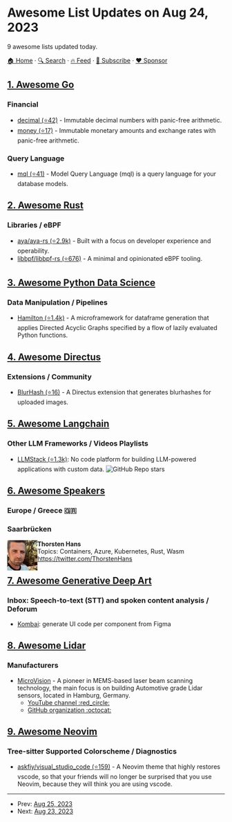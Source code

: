 # Awesome List Updates on Aug 24, 2023

9 awesome lists updated today.

[🏠 Home](/README.md) · [🔍 Search](https://www.trackawesomelist.com/search/) · [🔥 Feed](https://www.trackawesomelist.com/rss.xml) · [📮 Subscribe](https://trackawesomelist.us17.list-manage.com/subscribe?u=d2f0117aa829c83a63ec63c2f&id=36a103854c) · [❤️  Sponsor](https://github.com/sponsors/theowenyoung)



## [1. Awesome Go](/content/avelino/awesome-go/README.md)

### Financial

*   [decimal (⭐42)](https://github.com/govalues/decimal) - Immutable decimal numbers with panic-free arithmetic.
*   [money (⭐17)](https://github.com/govalues/money) - Immutable monetary amounts and exchange rates with panic-free arithmetic.

### Query Language

*   [mql (⭐41)](https://github.com/hashicorp/mql) - Model Query Language (mql) is a query language for your database models.

## [2. Awesome Rust](/content/rust-unofficial/awesome-rust/README.md)

### Libraries / eBPF

*   [aya/aya-rs (⭐2.9k)](https://github.com/aya-rs/aya) - Built with a focus on developer experience and operability.
*   [libbpf/libbpf-rs (⭐676)](https://github.com/libbpf/libbpf-rs) - A minimal and opinionated eBPF tooling.

## [3. Awesome Python Data Science](/content/krzjoa/awesome-python-data-science/README.md)

### Data Manipulation / Pipelines

*   [Hamilton (⭐1.4k)](https://github.com/DAGWorks-Inc/hamilton) - A microframework for dataframe generation that applies Directed Acyclic Graphs specified by a flow of lazily evaluated Python functions.

## [4. Awesome Directus](/content/directus-community/awesome-directus/README.md)

### Extensions / Community

*   [BlurHash (⭐16)](https://github.com/pixielabs/directus-extension-blurhash/) - A Directus extension that generates blurhashes for uploaded images.

## [5. Awesome Langchain](/content/kyrolabs/awesome-langchain/README.md)

### Other LLM Frameworks / Videos Playlists

*   [LLMStack (⭐1.3k)](https://github.com/trypromptly/LLMStack): No code platform for building LLM-powered applications with custom data. ![GitHub Repo stars](https://img.shields.io/github/stars/trypromptly/LLMStack?style=social)

## [6. Awesome Speakers](/content/karlhorky/awesome-speakers/README.md)

### Europe / Greece 🇬🇷

### Saarbrücken

<img src="https://github.com/karlhorky/awesome-speakers/raw/main/./avatars/ThorstenHans" height="70px" width="70px" align="left" alt="" />

**Thorsten Hans**\
Topics: Containers, Azure, Kubernetes, Rust, Wasm\
<https://twitter.com/ThorstenHans>

## [7. Awesome Generative Deep Art](/content/filipecalegario/awesome-generative-deep-art/README.md)

### Inbox: Speech-to-text (STT) and spoken content analysis / Deforum

*   [Kombai](https://kombai.com/): generate UI code per component from Figma

## [8. Awesome Lidar](/content/szenergy/awesome-lidar/README.md)

### Manufacturers

*   [MicroVision](https://microvision.com/) - A pioneer in MEMS-based laser beam scanning technology, the main focus is on building Automotive grade Lidar sensors, located in Hamburg, Germany.
    *   [YouTube channel :red\_circle:](https://www.youtube.com/user/mvisvideo)
    *   [GitHub organization :octocat:](https://github.com/MicroVision-Inc)

## [9. Awesome Neovim](/content/rockerBOO/awesome-neovim/README.md)

### Tree-sitter Supported Colorscheme / Diagnostics

*   [askfiy/visual\_studio\_code (⭐159)](https://github.com/askfiy/visual_studio_code) - A Neovim theme that highly restores vscode, so that your friends will no longer be surprised that you use Neovim, because they will think you are using vscode.

---

- Prev: [Aug 25, 2023](/content/2023/08/25/README.md)
- Next: [Aug 23, 2023](/content/2023/08/23/README.md)